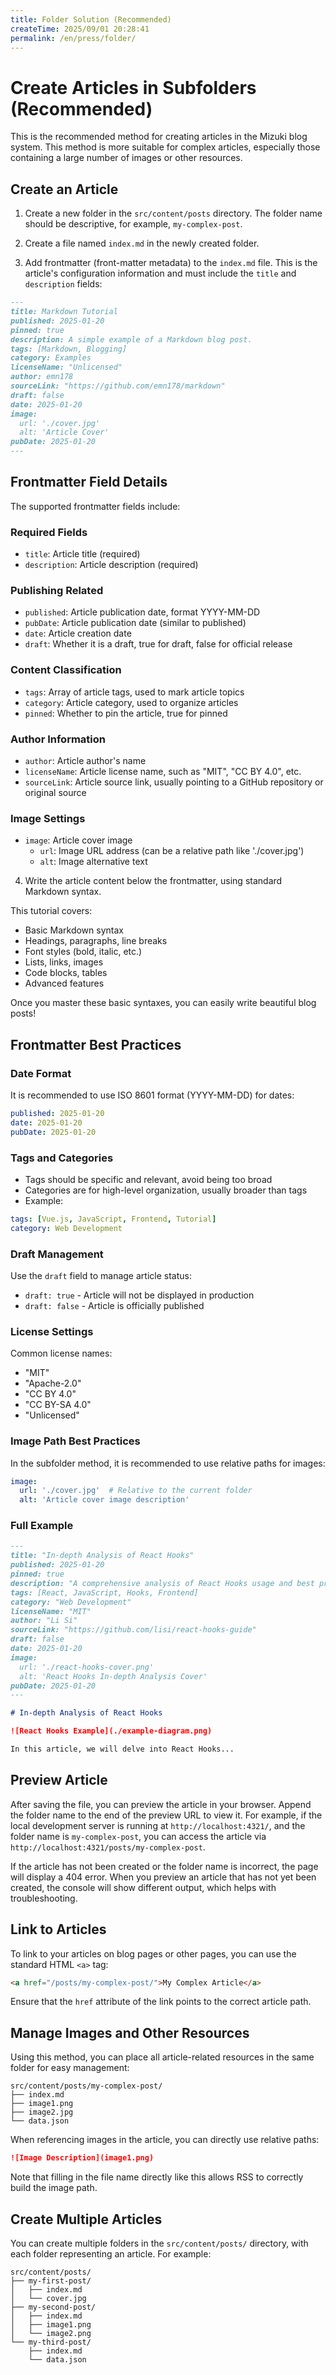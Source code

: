 ```yaml
---
title: Folder Solution (Recommended)
createTime: 2025/09/01 20:28:41
permalink: /en/press/folder/
---
```



# Create Articles in Subfolders (Recommended)

This is the recommended method for creating articles in the Mizuki blog system. This method is more suitable for complex articles, especially those containing a large number of images or other resources.

## Create an Article

1. Create a new folder in the `src/content/posts` directory. The folder name should be descriptive, for example, `my-complex-post`.

2. Create a file named `index.md` in the newly created folder.

3. Add frontmatter (front-matter metadata) to the `index.md` file. This is the article's configuration information and must include the `title` and `description` fields:

```markdown
---
title: Markdown Tutorial
published: 2025-01-20
pinned: true
description: A simple example of a Markdown blog post.
tags: [Markdown, Blogging]
category: Examples
licenseName: "Unlicensed"
author: emn178
sourceLink: "https://github.com/emn178/markdown"
draft: false
date: 2025-01-20
image:
  url: './cover.jpg'
  alt: 'Article Cover'
pubDate: 2025-01-20
---
```

## Frontmatter Field Details

The supported frontmatter fields include:

### Required Fields
- `title`: Article title (required)
- `description`: Article description (required)

### Publishing Related
- `published`: Article publication date, format YYYY-MM-DD
- `pubDate`: Article publication date (similar to published)
- `date`: Article creation date
- `draft`: Whether it is a draft, true for draft, false for official release

### Content Classification
- `tags`: Array of article tags, used to mark article topics
- `category`: Article category, used to organize articles
- `pinned`: Whether to pin the article, true for pinned

### Author Information
- `author`: Article author's name
- `licenseName`: Article license name, such as "MIT", "CC BY 4.0", etc.
- `sourceLink`: Article source link, usually pointing to a GitHub repository or original source

### Image Settings
- `image`: Article cover image
  - `url`: Image URL address (can be a relative path like './cover.jpg')
  - `alt`: Image alternative text

4. Write the article content below the frontmatter, using standard Markdown syntax.


This tutorial covers:
- Basic Markdown syntax
- Headings, paragraphs, line breaks
- Font styles (bold, italic, etc.)
- Lists, links, images
- Code blocks, tables
- Advanced features

Once you master these basic syntaxes, you can easily write beautiful blog posts!

## Frontmatter Best Practices

### Date Format
It is recommended to use ISO 8601 format (YYYY-MM-DD) for dates:
```yaml
published: 2025-01-20
date: 2025-01-20
pubDate: 2025-01-20
```

### Tags and Categories
- Tags should be specific and relevant, avoid being too broad
- Categories are for high-level organization, usually broader than tags
- Example:
```yaml
tags: [Vue.js, JavaScript, Frontend, Tutorial]
category: Web Development
```

### Draft Management
Use the `draft` field to manage article status:
- `draft: true` - Article will not be displayed in production
- `draft: false` - Article is officially published

### License Settings
Common license names:
- "MIT"
- "Apache-2.0"
- "CC BY 4.0"
- "CC BY-SA 4.0"
- "Unlicensed"

### Image Path Best Practices
In the subfolder method, it is recommended to use relative paths for images:
```yaml
image:
  url: './cover.jpg'  # Relative to the current folder
  alt: 'Article cover image description'
```

### Full Example
```markdown
---
title: "In-depth Analysis of React Hooks"
published: 2025-01-20
pinned: true
description: "A comprehensive analysis of React Hooks usage and best practices, including numerous code examples and image illustrations."
tags: [React, JavaScript, Hooks, Frontend]
category: "Web Development"
licenseName: "MIT"
author: "Li Si"
sourceLink: "https://github.com/lisi/react-hooks-guide"
draft: false
date: 2025-01-20
image:
  url: './react-hooks-cover.png'
  alt: 'React Hooks In-depth Analysis Cover'
pubDate: 2025-01-20
---

# In-depth Analysis of React Hooks

![React Hooks Example](./example-diagram.png)

In this article, we will delve into React Hooks...
```

## Preview Article

After saving the file, you can preview the article in your browser. Append the folder name to the end of the preview URL to view it.
For example, if the local development server is running at `http://localhost:4321/`, and the folder name is `my-complex-post`, you can access the article via `http://localhost:4321/posts/my-complex-post`.

If the article has not been created or the folder name is incorrect, the page will display a 404 error. When you preview an article that has not yet been created, the console will show different output, which helps with troubleshooting.

## Link to Articles

To link to your articles on blog pages or other pages, you can use the standard HTML `<a>` tag:

```html
<a href="/posts/my-complex-post/">My Complex Article</a>
```

Ensure that the `href` attribute of the link points to the correct article path.

## Manage Images and Other Resources

Using this method, you can place all article-related resources in the same folder for easy management:

```
src/content/posts/my-complex-post/
├── index.md
├── image1.png
├── image2.jpg
└── data.json
```

When referencing images in the article, you can directly use relative paths:

```markdown
![Image Description](image1.png)
```
Note that filling in the file name directly like this allows RSS to correctly build the image path.

## Create Multiple Articles

You can create multiple folders in the `src/content/posts/` directory, with each folder representing an article. For example:

```
src/content/posts/
├── my-first-post/
│   ├── index.md
│   └── cover.jpg
├── my-second-post/
│   ├── index.md
│   ├── image1.png
│   └── image2.png
└── my-third-post/
    ├── index.md
    └── data.json
```